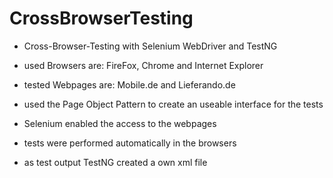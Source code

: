 # CrossBrowserTesting

- Cross-Browser-Testing with Selenium WebDriver and TestNG
- used Browsers are: FireFox, Chrome and Internet Explorer
- tested Webpages are: Mobile.de and Lieferando.de

- used the Page Object Pattern to create an useable interface for the tests
- Selenium enabled the access to the webpages
- tests were performed automatically in the browsers
- as test output TestNG created a own xml file


